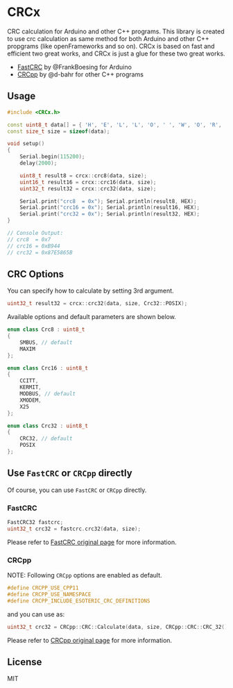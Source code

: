 # CRCx

CRC calculation for Arduino and other C++ programs.
This library is created to use crc calculation as same method for both Arduino and other C++ propgrams (like openFrameworks and so on).
CRCx is based on fast and efficient two great works, and CRCx is just a glue for these two great works.

- [FastCRC](https://github.com/FrankBoesing/FastCRC) by @FrankBoesing for Arduino
- [CRCpp](https://github.com/d-bahr/CRCpp) by @d-bahr for other C++ programs


## Usage

``` C++
#include <CRCx.h>

const uint8_t data[] = { 'H', 'E', 'L', 'L', 'O', ' ', 'W', 'O', 'R', 'L', 'D' };
const size_t size = sizeof(data);

void setup()
{
    Serial.begin(115200);
    delay(2000);

    uint8_t result8 = crcx::crc8(data, size);
    uint16_t result16 = crcx::crc16(data, size);
    uint32_t result32 = crcx::crc32(data, size);

    Serial.print("crc8  = 0x"); Serial.println(result8, HEX);
    Serial.print("crc16 = 0x"); Serial.println(result16, HEX);
    Serial.print("crc32 = 0x"); Serial.println(result32, HEX);
}

// Console Output:
// crc8  = 0x7
// crc16 = 0xB944
// crc32 = 0x87E5865B

```

## CRC Options

You can specify how to calculate by setting 3rd argument.

``` C++
uint32_t result32 = crcx::crc32(data, size, Crc32::POSIX);
```

Available options and default parameters are shown below.

``` C++
enum class Crc8 : uint8_t
{
    SMBUS, // default
    MAXIM
};

enum class Crc16 : uint8_t
{
    CCITT,
    KERMIT,
    MODBUS, // default
    XMODEM,
    X25
};

enum class Crc32 : uint8_t
{
    CRC32, // default
    POSIX
};
```

## Use `FastCRC` or `CRCpp` directly

Of course, you can use `FastCRC` or `CRCpp` directly.

### FastCRC

``` C++
FastCRC32 fastcrc;
uint32_t crc32 = fastcrc.crc32(data, size);
```

Please refer to [FastCRC original page](https://github.com/FrankBoesing/FastCRC) for more information.

### CRCpp

NOTE: Following `CRCpp` options are enabled as default.

```C++
#define CRCPP_USE_CPP11
#define CRCPP_USE_NAMESPACE
#define CRCPP_INCLUDE_ESOTERIC_CRC_DEFINITIONS
```

and you can use as:

``` C++
uint32_t crc32 = CRCpp::CRC::Calculate(data, size, CRCpp::CRC::CRC_32());
```

Please refer to [CRCpp original page](https://github.com/d-bahr/CRCpp) for more information.

## License

MIT

